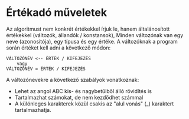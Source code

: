 # Értékadó műveletek

Az algoritmust nem konkrét értékekkel írjuk le, hanem általánosított értékekkel \(változók, állandók / konstansok\), Minden változónak van egy neve \(azonosítója\), egy típusa és egy értéke. A változóknak a program során értéket kell adni a következő módon:

```text
VÁLTOZÓNÉV <-- ÉRTÉK / KIFEJEZÉS
    vagy
VÁLTOZÓNÉV = ÉRTÉK / KIFEJEZÉS
```

A változónevekre a következő szabályok vonatkoznak:

* Lehet az angol ABC kis- és nagybetűiből álló rövidítés is
* Tartalmazhat számokat, de nem kezdődhet számmal
* A különleges karakterek közül csakis az "alul vonás" \(\_\) karaktert tartalmazhatja.

